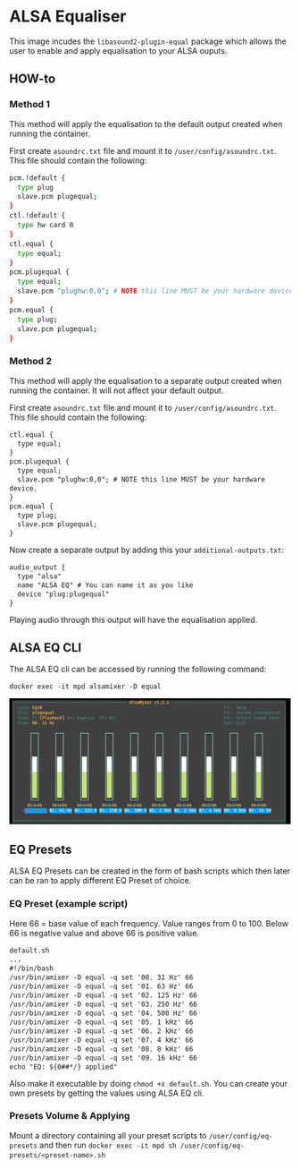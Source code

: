 # ALSA Equaliser

This image incudes the `libasound2-plugin-equal` package which allows the user to enable and apply equalisation to your ALSA ouputs.

## HOW-to

### Method 1

This method will apply the equalisation to the default output created when running the container.

First create `asoundrc.txt` file and mount it to `/user/config/asoundrc.txt`. This file should contain the following:

```bash
pcm.!default {
  type plug
  slave.pcm plugequal;
}
ctl.!default {
  type hw card 0
}
ctl.equal {
  type equal;
}
pcm.plugequal {
  type equal;
  slave.pcm "plughw:0,0"; # NOTE this line MUST be your hardware device.
}
pcm.equal {
  type plug;
  slave.pcm plugequal;
}
```

### Method 2

This method will apply the equalisation to a separate output created when running the container. It will not affect your default output.

First create `asoundrc.txt` file and mount it to `/user/config/asoundrc.txt`. This file should contain the following:

```text
ctl.equal {
  type equal;
}
pcm.plugequal {
  type equal;
  slave.pcm "plughw:0,0"; # NOTE this line MUST be your hardware device.
}
pcm.equal {
  type plug;
  slave.pcm plugequal;
}
```

Now create a separate output by adding this your `additional-outputs.txt`:

```text
audio_output {
  type "alsa"
  name "ALSA EQ" # You can name it as you like
  device "plug:plugequal"
}
```

Playing audio through this output will have the equalisation applied.

## ALSA EQ CLI

The ALSA EQ cli can be accessed by running the following command:

```text
docker exec -it mpd alsamixer -D equal
```

![ALSA EQ cli](https://github.com/GioF71/mpd-alsa-docker/blob/main/img/alsa-eq.jpg)

## EQ Presets

ALSA EQ Presets can be created in the form of bash scripts which then later can be ran to apply different EQ Preset of choice.

### EQ Preset (example script)

Here 66 = base value of each frequency. Value ranges from 0 to 100. Below 66 is negative value and above 66 is positive value.

```text
default.sh
...
#!/bin/bash
/usr/bin/amixer -D equal -q set '00. 31 Hz' 66
/usr/bin/amixer -D equal -q set '01. 63 Hz' 66
/usr/bin/amixer -D equal -q set '02. 125 Hz' 66
/usr/bin/amixer -D equal -q set '03. 250 Hz' 66
/usr/bin/amixer -D equal -q set '04. 500 Hz' 66
/usr/bin/amixer -D equal -q set '05. 1 kHz' 66
/usr/bin/amixer -D equal -q set '06. 2 kHz' 66
/usr/bin/amixer -D equal -q set '07. 4 kHz' 66
/usr/bin/amixer -D equal -q set '08. 8 kHz' 66
/usr/bin/amixer -D equal -q set '09. 16 kHz' 66
echo "EQ: ${0##*/} applied"
```

Also make it executable by doing `chmod +x default.sh`. You can create your own presets by getting the values using ALSA EQ cli.

### Presets Volume & Applying

Mount a directory containing all your preset scripts to `/user/config/eq-presets` and then run `docker exec -it mpd sh /user/config/eq-presets/<preset-name>.sh`
